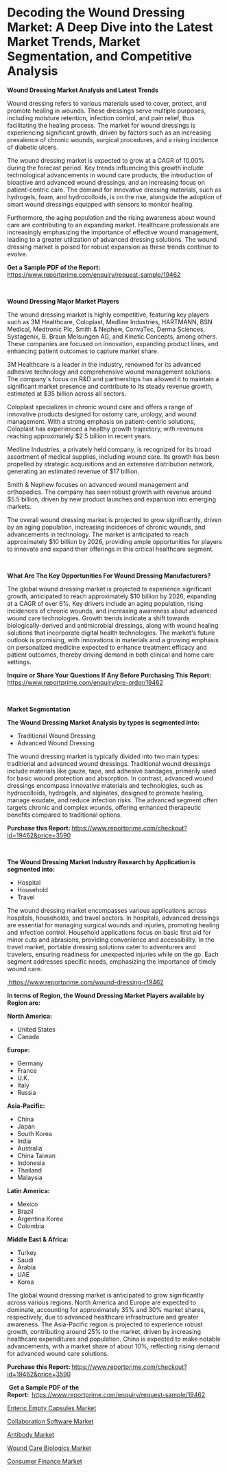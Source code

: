 <p><h1>Decoding the Wound Dressing Market: A Deep Dive into the Latest Market Trends, Market Segmentation, and Competitive Analysis</h1></p><p><strong>Wound Dressing Market Analysis and Latest Trends</strong></p>
<p><p>Wound dressing refers to various materials used to cover, protect, and promote healing in wounds. These dressings serve multiple purposes, including moisture retention, infection control, and pain relief, thus facilitating the healing process. The market for wound dressings is experiencing significant growth, driven by factors such as an increasing prevalence of chronic wounds, surgical procedures, and a rising incidence of diabetic ulcers.</p><p>The wound dressing market is expected to grow at a CAGR of 10.00% during the forecast period. Key trends influencing this growth include technological advancements in wound care products, the introduction of bioactive and advanced wound dressings, and an increasing focus on patient-centric care. The demand for innovative dressing materials, such as hydrogels, foam, and hydrocolloids, is on the rise, alongside the adoption of smart wound dressings equipped with sensors to monitor healing.</p><p>Furthermore, the aging population and the rising awareness about wound care are contributing to an expanding market. Healthcare professionals are increasingly emphasizing the importance of effective wound management, leading to a greater utilization of advanced dressing solutions. The wound dressing market is poised for robust expansion as these trends continue to evolve.</p></p>
<p><strong>Get a Sample PDF of the Report:&nbsp;</strong> <a href="https://www.reportprime.com/enquiry/request-sample/19462?utm_campaign=101&utm_medium=2&utm_source=Github&utm_content=ia&utm_term=23112024&utm_id=wound-dressing">https://www.reportprime.com/enquiry/request-sample/19462</a></p>
<p>&nbsp;</p>
<p><strong>Wound Dressing Major Market Players</strong></p>
<p><p>The wound dressing market is highly competitive, featuring key players such as 3M Healthcare, Coloplast, Medline Industries, HARTMANN, BSN Medical, Medtronic Plc, Smith & Nephew, ConvaTec, Derma Sciences, Systagenix, B. Braun Melsungen AG, and Kinetic Concepts, among others. These companies are focused on innovation, expanding product lines, and enhancing patient outcomes to capture market share.</p><p>3M Healthcare is a leader in the industry, renowned for its advanced adhesive technology and comprehensive wound management solutions. The company's focus on R&D and partnerships has allowed it to maintain a significant market presence and contribute to its steady revenue growth, estimated at $35 billion across all sectors.</p><p>Coloplast specializes in chronic wound care and offers a range of innovative products designed for ostomy care, urology, and wound management. With a strong emphasis on patient-centric solutions, Coloplast has experienced a healthy growth trajectory, with revenues reaching approximately $2.5 billion in recent years.</p><p>Medline Industries, a privately held company, is recognized for its broad assortment of medical supplies, including wound care. Its growth has been propelled by strategic acquisitions and an extensive distribution network, generating an estimated revenue of $17 billion.</p><p>Smith & Nephew focuses on advanced wound management and orthopedics. The company has seen robust growth with revenue around $5.5 billion, driven by new product launches and expansion into emerging markets.</p><p>The overall wound dressing market is projected to grow significantly, driven by an aging population, increasing incidences of chronic wounds, and advancements in technology. The market is anticipated to reach approximately $10 billion by 2026, providing ample opportunities for players to innovate and expand their offerings in this critical healthcare segment.</p></p>
<p>&nbsp;</p>
<p><strong>What Are The Key Opportunities For Wound Dressing Manufacturers?</strong></p>
<p><p>The global wound dressing market is projected to experience significant growth, anticipated to reach approximately $10 billion by 2026, expanding at a CAGR of over 6%. Key drivers include an aging population, rising incidences of chronic wounds, and increasing awareness about advanced wound care technologies. Growth trends indicate a shift towards biologically-derived and antimicrobial dressings, along with wound healing solutions that incorporate digital health technologies. The market's future outlook is promising, with innovations in materials and a growing emphasis on personalized medicine expected to enhance treatment efficacy and patient outcomes, thereby driving demand in both clinical and home care settings.</p></p>
<p><strong>Inquire or Share Your Questions If Any Before Purchasing This Report:</strong> <a href="https://www.reportprime.com/enquiry/pre-order/19462?utm_campaign=101&utm_medium=2&utm_source=Github&utm_content=ia&utm_term=23112024&utm_id=wound-dressing">https://www.reportprime.com/enquiry/pre-order/19462</a></p>
<p>&nbsp;</p>
<p><strong>Market Segmentation</strong></p>
<p><strong>The Wound Dressing Market Analysis by types is segmented into:</strong></p>
<p><ul><li>Traditional Wound Dressing</li><li>Advanced Wound Dressing</li></ul></p>
<p><p>The wound dressing market is typically divided into two main types: traditional and advanced wound dressings. Traditional wound dressings include materials like gauze, tape, and adhesive bandages, primarily used for basic wound protection and absorption. In contrast, advanced wound dressings encompass innovative materials and technologies, such as hydrocolloids, hydrogels, and alginates, designed to promote healing, manage exudate, and reduce infection risks. The advanced segment often targets chronic and complex wounds, offering enhanced therapeutic benefits compared to traditional options.</p></p>
<p><strong>Purchase this Report:&nbsp;</strong><a href="https://www.reportprime.com/checkout?id=19462&price=3590&utm_campaign=101&utm_medium=2&utm_source=Github&utm_content=ia&utm_term=23112024&utm_id=wound-dressing">https://www.reportprime.com/checkout?id=19462&price=3590</a></p>
<p>&nbsp;</p>
<p><strong>The Wound Dressing Market Industry Research by Application is segmented into:</strong></p>
<p><ul><li>Hospital</li><li>Household</li><li>Travel</li></ul></p>
<p><p>The wound dressing market encompasses various applications across hospitals, households, and travel sectors. In hospitals, advanced dressings are essential for managing surgical wounds and injuries, promoting healing and infection control. Household applications focus on basic first aid for minor cuts and abrasions, providing convenience and accessibility. In the travel market, portable dressing solutions cater to adventurers and travelers, ensuring readiness for unexpected injuries while on the go. Each segment addresses specific needs, emphasizing the importance of timely wound care.</p></p>
<p><a href="https://www.reportprime.com/wound-dressing-r19462?utm_campaign=101&utm_medium=2&utm_source=Github&utm_content=ia&utm_term=23112024&utm_id=wound-dressing">&nbsp;https://www.reportprime.com/wound-dressing-r19462</a></p>
<p><strong>In terms of Region, the Wound Dressing Market Players available by Region are:</strong></p>
<p>
    <p> <strong> North America: </strong>
        <ul>
            <li>United States</li>
            <li>Canada</li>
        </ul>
        </p> 
    <p> <strong> Europe: </strong>
        <ul>
            <li>Germany</li>
            <li>France</li>
            <li>U.K.</li>
            <li>Italy</li>
            <li>Russia</li>
        </ul>
        </p> 
    <p> <strong> Asia-Pacific: </strong>
        <ul>
            <li>China</li>
            <li>Japan</li>
            <li>South Korea</li>
            <li>India</li>
            <li>Australia</li>
            <li>China Taiwan</li>
            <li>Indonesia</li>
            <li>Thailand</li>
            <li>Malaysia</li>
        </ul>
        </p> 
    <p> <strong> Latin America: </strong>
        <ul>
            <li>Mexico</li>
            <li>Brazil</li>
            <li>Argentina Korea</li>
            <li>Colombia</li>
        </ul>
        </p> 
    <p> <strong> Middle East & Africa: </strong>
        <ul>
            <li>Turkey</li>
            <li>Saudi</li>
            <li>Arabia</li>
            <li>UAE</li>
            <li>Korea</li>
        </ul>
    </p>
    </p>
<p><p>The global wound dressing market is anticipated to grow significantly across various regions. North America and Europe are expected to dominate, accounting for approximately 35% and 30% market shares, respectively, due to advanced healthcare infrastructure and greater awareness. The Asia-Pacific region is projected to experience robust growth, contributing around 25% to the market, driven by increasing healthcare expenditures and population. China is expected to make notable advancements, with a market share of about 10%, reflecting rising demand for advanced wound care solutions.</p></p>
<p><strong>Purchase this Report: </strong><a href="https://www.reportprime.com/checkout?id=19462&price=3590&utm_campaign=101&utm_medium=2&utm_source=Github&utm_content=ia&utm_term=23112024&utm_id=wound-dressing">https://www.reportprime.com/checkout?id=19462&price=3590</a></p>
<p>&nbsp;<strong>Get a Sample PDF of the Report:&nbsp;&nbsp;</strong><a href="https://www.reportprime.com/enquiry/request-sample/19462?utm_campaign=101&utm_medium=2&utm_source=Github&utm_content=ia&utm_term=23112024&utm_id=wound-dressing">https://www.reportprime.com/enquiry/request-sample/19462</a></p>
<p><strong></strong></p>
<p><p><a href="https://www.linkedin.com/pulse/enteric-empty-capsules-market-growth-study-highlights-potential-izctf?utm_campaign=101&utm_medium=2&utm_source=Github&utm_content=ia&utm_term=23112024&utm_id=wound-dressing">Enteric Empty Capsules Market</a></p><p><a href="https://issuu.com/reportprime-2/docs/collaboration-software-market-size-_3862b974d8d5a7?utm_campaign=101&utm_medium=2&utm_source=Github&utm_content=ia&utm_term=23112024&utm_id=wound-dressing">Collaboration Software Market</a></p><p><a href="https://www.linkedin.com/pulse/antibody-market-trends-share-analysis-size-growing-cagr-41-1tqnf?utm_campaign=101&utm_medium=2&utm_source=Github&utm_content=ia&utm_term=23112024&utm_id=wound-dressing">Antibody Market</a></p><p><a href="https://www.linkedin.com/pulse/global-wound-care-biologics-market-analysis-2024-2031-uo6qf?utm_campaign=101&utm_medium=2&utm_source=Github&utm_content=ia&utm_term=23112024&utm_id=wound-dressing">Wound Care Biologics Market</a></p><p><a href="https://issuu.com/reportprime-2/docs/consumer-finance-market-size-2030.p_8cc431c4063137?utm_campaign=101&utm_medium=2&utm_source=Github&utm_content=ia&utm_term=23112024&utm_id=wound-dressing">Consumer Finance Market</a></p></p>